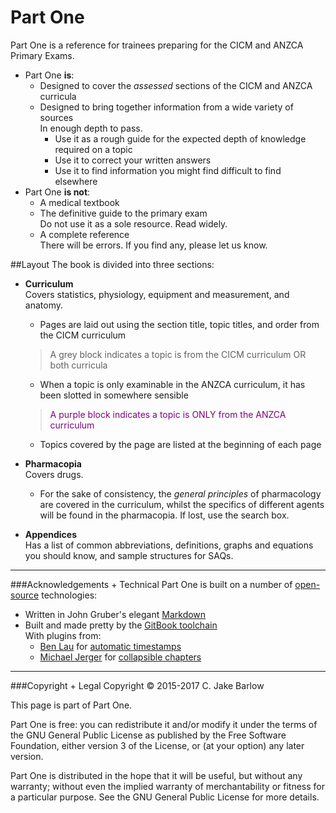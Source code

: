 # Part One

Part One is a reference for trainees preparing for the CICM and ANZCA Primary Exams.
* Part One **is**:
    * Designed to cover the *assessed* sections of the CICM and ANZCA curricula
    * Designed to bring together information from a wide variety of sources  
    In enough depth to pass.  
        * Use it as a rough guide for the expected depth of knowledge required on a topic
        * Use it to correct your written answers
        * Use it to find information you might find difficult to find elsewhere
* Part One **is not**:
    * A medical textbook
    * The definitive guide to the primary exam  
    Do not use it as a sole resource. Read widely.
    * A complete reference  
    There will be errors. If you find any, please let us know.
    

##Layout
The book is divided into three sections:
* **Curriculum**  
Covers statistics, physiology, equipment and measurement, and anatomy.
    * Pages are laid out using the section title, topic titles, and order from the CICM curriculum  
    > A grey block indicates a topic is from the CICM curriculum OR both curricula
    * When a topic is only examinable in the ANZCA curriculum, it has been slotted in somewhere sensible
    > <p style="color:purple";>A purple block indicates a topic is ONLY from the ANZCA curriculum</p>
    * Topics covered by the page are listed at the beginning of each page



        
* **Pharmacopia**  
Covers drugs.
    * For the sake of consistency, the *general principles* of pharmacology are covered in the curriculum, whilst the specifics of different agents will be found in the pharmacopia. If lost, use the search box.

    
* **Appendices**  
Has a list of common abbreviations, definitions, graphs and equations you should know, and sample structures for SAQs.

---

###Acknowledgements + Technical
Part One is built on a number of [open-source](https://opensource.org/) technologies:
* Written in John Gruber's elegant [Markdown](https://daringfireball.net/projects/markdown/)
* Built and made pretty by the [GitBook toolchain](https://toolchain.gitbook.com/)    
With plugins from:
    * [Ben Lau](https://github.com/L3au) for [automatic timestamps](https://github.com/L3au/gitbook-plugin-git-author)
    * [Michael Jerger](https://github.com/jerger) for [collapsible chapters](https://github.com/DomainDrivenArchitecture/gitbook-plugin-expandable-chapters)



---

###Copyright + Legal
Copyright © 2015-2017 C. Jake Barlow

This page is part of Part One.

Part One is free: you can redistribute it and/or modify it under the terms of the GNU General Public License as published by the Free Software Foundation, either version 3 of the License, or (at your option) any later version.

Part One is distributed in the hope that it will be useful, but without any warranty; without even the implied warranty of merchantability or fitness for a particular purpose.  See the GNU General Public License for more details.
